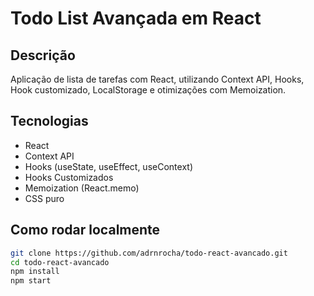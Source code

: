 # Todo List Avançada em React

## Descrição

Aplicação de lista de tarefas com React, utilizando Context API, Hooks, Hook customizado, LocalStorage e otimizações com Memoization.

## Tecnologias

- React
- Context API
- Hooks (useState, useEffect, useContext)
- Hooks Customizados
- Memoization (React.memo)
- CSS puro

## Como rodar localmente

```bash
git clone https://github.com/adrnrocha/todo-react-avancado.git
cd todo-react-avancado
npm install
npm start